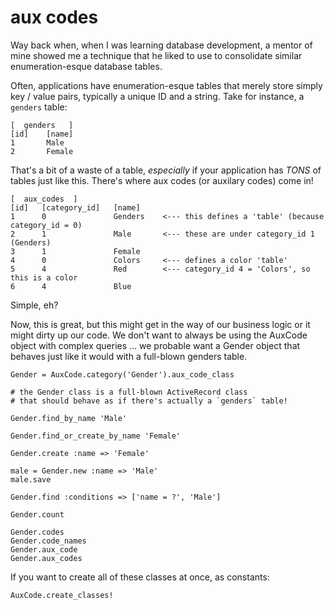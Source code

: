 aux codes
=========

Way back when, when I was learning database development, a mentor of mine showed me 
a technique that he liked to use to consolidate similar enumeration-esque database tables.

Often, applications have enumeration-esque tables that merely store simply key / value pairs, 
typically a unique ID and a string.  Take for instance, a `genders` table:

    [  genders   ]
    [id]    [name]
    1       Male
    2       Female

That's a bit of a waste of a table, *especially* if your application has *TONS* of tables 
just like this.  There's where aux codes (or auxilary codes) come in!

    [  aux_codes  ]
    [id]   [category_id]   [name]
    1      0               Genders    <--- this defines a 'table' (because category_id = 0)
    2      1               Male       <--- these are under category_id 1 (Genders)
    3      1               Female
    4      0               Colors     <--- defines a color 'table'
    5      4               Red        <--- category_id 4 = 'Colors', so this is a color
    6      4               Blue

Simple, eh?

Now, this is great, but this might get in the way of our business logic or it might 
dirty up our code.  We don't want to always be using the AuxCode object with complex 
queries ... we probable want a Gender object that behaves just like it would with a
full-blown genders table.

    Gender = AuxCode.category('Gender').aux_code_class

    # the Gender class is a full-blown ActiveRecord class
    # that should behave as if there's actually a `genders` table!

    Gender.find_by_name 'Male'

    Gender.find_or_create_by_name 'Female'

    Gender.create :name => 'Female'

    male = Gender.new :name => 'Male'
    male.save

    Gender.find :conditions => ['name = ?', 'Male']

    Gender.count

    Gender.codes
    Gender.code_names
    Gender.aux_code
    Gender.aux_codes

If you want to create all of these classes at once, as constants:

    AuxCode.create_classes!
